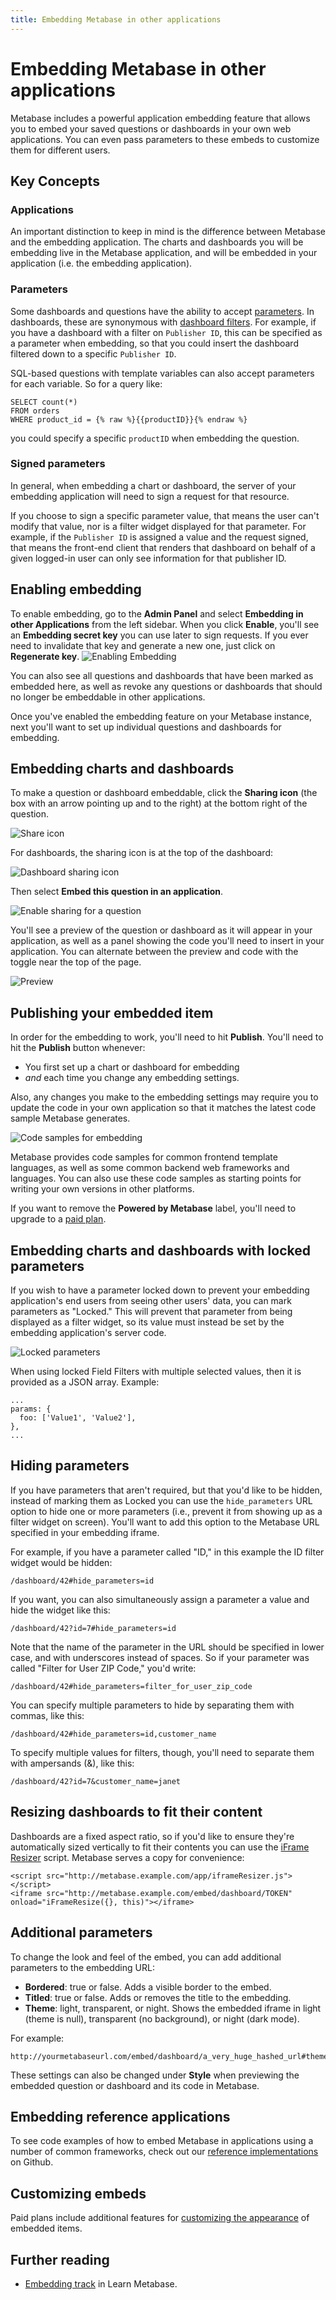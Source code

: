 ```yaml
---
title: Embedding Metabase in other applications
---
```


# Embedding Metabase in other applications

Metabase includes a powerful application embedding feature that allows you to embed your saved questions or dashboards in your own web applications. You can even pass parameters to these embeds to customize them for different users.

## Key Concepts

### Applications

An important distinction to keep in mind is the difference between Metabase and the embedding application. The charts and dashboards you will be embedding live in the Metabase application, and will be embedded in your application (i.e. the embedding application).

### Parameters

Some dashboards and questions have the ability to accept [parameters](../users-guide/13-sql-parameters). In dashboards, these are synonymous with [dashboard filters](../users-guide/08-dashboard-filters). For example, if you have a dashboard with a filter on `Publisher ID`, this can be specified as a parameter when embedding, so that you could insert the dashboard filtered down to a specific `Publisher ID`.

SQL-based questions with template variables can also accept parameters for each variable. So for a query like:

```
SELECT count(*)
FROM orders
WHERE product_id = {% raw %}{{productID}}{% endraw %}
```

you could specify a specific `productID` when embedding the question.

### Signed parameters

In general, when embedding a chart or dashboard, the server of your embedding application will need to sign a request for that resource.

If you choose to sign a specific parameter value, that means the user can't modify that value, nor is a filter widget displayed for that parameter. For example, if the `Publisher ID` is assigned a value and the request signed, that means the front-end client that renders that dashboard on behalf of a given logged-in user can only see information for that publisher ID.

## Enabling embedding

To enable embedding, go to the **Admin Panel** and select **Embedding in other Applications** from the left sidebar. When you click **Enable**, you'll see an **Embedding secret key** you can use later to sign requests. If you ever need to invalidate that key and generate a new one, just click on **Regenerate key**.
![Enabling Embedding](images/embedding/01-enabling.png)

You can also see all questions and dashboards that have been marked as embedded here, as well as revoke any questions or dashboards that should no longer be embeddable in other applications.

Once you've enabled the embedding feature on your Metabase instance, next you'll want to set up individual questions and dashboards for embedding.

## Embedding charts and dashboards

To make a question or dashboard embeddable, click the **Sharing icon** (the box with an arrow pointing up and to the right) at the bottom right of the question.

![Share icon](images/embedding/02-share-icon.png)

For dashboards, the sharing icon is at the top of the dashboard:

![Dashboard sharing icon](images/embedding/dashboard-sharing-icon.png)

Then select **Embed this question in an application**.

![Enable sharing for a question](images/embedding/03-enable-question.png)

You'll see a preview of the question or dashboard as it will appear in your application, as well as a panel showing the code you'll need to insert in your application. You can alternate between the preview and code with the toggle near the top of the page.

![Preview](images/embedding/04-preview.png)

## Publishing your embedded item

In order for the embedding to work, you'll need to hit **Publish**. You'll need to hit the **Publish** button whenever:

- You first set up a chart or dashboard for embedding
- *and* each time you change any embedding settings.

 Also, any changes you make to the embedding settings may require you to update the code in your own application so that it matches the latest code sample Metabase generates.

![Code samples for embedding](images/embedding/05-code.png)

Metabase provides code samples for common frontend template languages, as well as some common backend web frameworks and languages. You can also use these code samples as starting points for writing your own versions in other platforms.

If you want to remove the **Powered by Metabase** label, you'll need to upgrade to a [paid plan](/pricing).

## Embedding charts and dashboards with locked parameters

If you wish to have a parameter locked down to prevent your embedding application's end users from seeing other users' data, you can mark parameters as "Locked." This will prevent that parameter from being displayed as a filter widget, so its value must instead be set by the embedding application's server code.

![Locked parameters](images/embedding/06-locked.png)

When using locked Field Filters with multiple selected values, then it is provided as a JSON array. Example:

```
...
params: {
  foo: ['Value1', 'Value2'],
},
...
```

## Hiding parameters

If you have parameters that aren't required, but that you'd like to be hidden, instead of marking them as Locked you can use the `hide_parameters` URL option to hide one or more parameters (i.e., prevent it from showing up as a filter widget on screen). You'll want to add this option to the Metabase URL specified in your embedding iframe.

For example, if you have a parameter called "ID," in this example the ID filter widget would be hidden:

```
/dashboard/42#hide_parameters=id
```

If you want, you can also simultaneously assign a parameter a value and hide the widget like this:

```
/dashboard/42?id=7#hide_parameters=id
```

Note that the name of the parameter in the URL should be specified in lower case, and with underscores instead of spaces. So if your parameter was called "Filter for User ZIP Code," you'd write:

```
/dashboard/42#hide_parameters=filter_for_user_zip_code
```

You can specify multiple parameters to hide by separating them with commas, like this:

```
/dashboard/42#hide_parameters=id,customer_name
```

To specify multiple values for filters, though, you'll need to separate them with ampersands (&), like this:

```
/dashboard/42?id=7&customer_name=janet
```

## Resizing dashboards to fit their content

Dashboards are a fixed aspect ratio, so if you'd like to ensure they're automatically sized vertically to fit their contents you can use the [iFrame Resizer](https://github.com/davidjbradshaw/iframe-resizer) script. Metabase serves a copy for convenience:

```
<script src="http://metabase.example.com/app/iframeResizer.js"></script>
<iframe src="http://metabase.example.com/embed/dashboard/TOKEN" onload="iFrameResize({}, this)"></iframe>
```

## Additional parameters

To change the look and feel of the embed, you can add additional parameters to the embedding URL:

- **Bordered**: true or false. Adds a visible border to the embed.
- **Titled**: true or false. Adds or removes the title to the embedding.
- **Theme**: light, transparent, or night. Shows the embedded iframe in light (theme is null), transparent (no background), or night (dark mode).

For example:

```
http://yourmetabaseurl.com/embed/dashboard/a_very_huge_hashed_url#theme=night&hide_parameters=category&titled=true&bordered=false
```

These settings can also be changed under **Style** when previewing the embedded question or dashboard and its code in Metabase.

## Embedding reference applications

To see code examples of how to embed Metabase in applications using a number of common frameworks, check out our [reference implementations](https://github.com/metabase/embedding-reference-apps) on Github.

## Customizing embeds

Paid plans include additional features for [customizing the appearance](../enterprise-guide/customize-embeds.md) of embedded items.

## Further reading

- [Embedding track](/learn/embedding) in Learn Metabase.